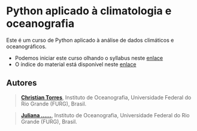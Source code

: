 # Python aplicado à climatologia e oceanografia

Este é um curso de Python aplicado à análise de dados climáticos e oceanográficos.

- Podemos iniciar este curso olhando o syllabus neste [enlace](./book/syllabus.md)
- O índice do material está disponível neste [enlace](./book/indice.md)

## Autores

> **[Christian Torres](https://orcid.org/0000-0001-5530-2119)**, Instituto de Oceanografia, Universidade Federal do Rio Grande (FURG), Brasil.

> **[Juliana ......]()**, Instituto de Oceanografia, Universidade Federal do Rio Grande (FURG), Brasil.